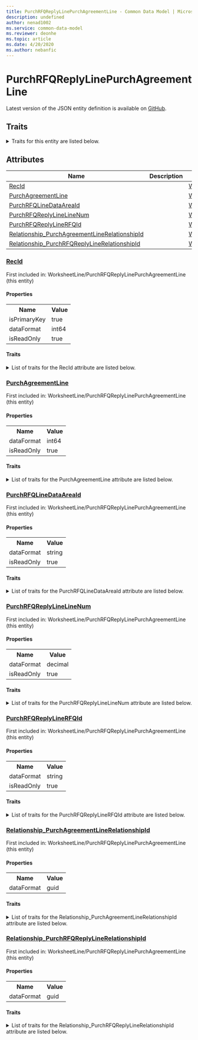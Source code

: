```yaml
---
title: PurchRFQReplyLinePurchAgreementLine - Common Data Model | Microsoft Docs
description: undefined
author: nenad1002
ms.service: common-data-model
ms.reviewer: deonhe
ms.topic: article
ms.date: 4/20/2020
ms.author: nebanfic
---
```


# PurchRFQReplyLinePurchAgreementLine

  
 Latest version of the JSON entity definition is available on <a href="https://github.com/Microsoft/CDM/tree/master/schemaDocuments/core/operationsCommon/Tables/SupplyChain/ProcurementAndSourcing/WorksheetLine/PurchRFQReplyLinePurchAgreementLine.cdm.json" target="_blank">GitHub</a>.  

## Traits

<details>
<summary>Traits for this entity are listed below.  
</summary>

**is.identifiedBy**  
  names a specifc identity attribute to use with an entity  <table><tr><th>Parameter</th><th>Value</th><th>Data type</th><th>Explanation</th></tr><tr><td>attribute</td><td>[PurchRFQReplyLinePurchAgreementLine/(resolvedAttributes)/RecId](#RecId)</td><td>attribute</td><td></td></tr></table>

**is.CDM.entityVersion**  
  <table><tr><th>Parameter</th><th>Value</th><th>Data type</th><th>Explanation</th></tr><tr><td>versionNumber</td><td>"1.0.0"</td><td>string</td><td>semantic version number of the entity</td></tr></table>

**is.application.releaseVersion**  
  <table><tr><th>Parameter</th><th>Value</th><th>Data type</th><th>Explanation</th></tr><tr><td>releaseVersion</td><td>"10.0.13.0"</td><td>string</td><td>semantic version number of the application introducing this entity</td></tr></table>

</details>

## Attributes

|Name|Description|First Included in Instance|
|---|---|---|
|[RecId](#RecId)||<a href="PurchRFQReplyLinePurchAgreementLine.md" target="_blank">WorksheetLine/PurchRFQReplyLinePurchAgreementLine</a>|
|[PurchAgreementLine](#PurchAgreementLine)||<a href="PurchRFQReplyLinePurchAgreementLine.md" target="_blank">WorksheetLine/PurchRFQReplyLinePurchAgreementLine</a>|
|[PurchRFQLineDataAreaId](#PurchRFQLineDataAreaId)||<a href="PurchRFQReplyLinePurchAgreementLine.md" target="_blank">WorksheetLine/PurchRFQReplyLinePurchAgreementLine</a>|
|[PurchRFQReplyLineLineNum](#PurchRFQReplyLineLineNum)||<a href="PurchRFQReplyLinePurchAgreementLine.md" target="_blank">WorksheetLine/PurchRFQReplyLinePurchAgreementLine</a>|
|[PurchRFQReplyLineRFQId](#PurchRFQReplyLineRFQId)||<a href="PurchRFQReplyLinePurchAgreementLine.md" target="_blank">WorksheetLine/PurchRFQReplyLinePurchAgreementLine</a>|
|[Relationship_PurchAgreementLineRelationshipId](#Relationship_PurchAgreementLineRelationshipId)||<a href="PurchRFQReplyLinePurchAgreementLine.md" target="_blank">WorksheetLine/PurchRFQReplyLinePurchAgreementLine</a>|
|[Relationship_PurchRFQReplyLineRelationshipId](#Relationship_PurchRFQReplyLineRelationshipId)||<a href="PurchRFQReplyLinePurchAgreementLine.md" target="_blank">WorksheetLine/PurchRFQReplyLinePurchAgreementLine</a>|

### <a href=#RecId name="RecId">RecId</a>

First included in: WorksheetLine/PurchRFQReplyLinePurchAgreementLine (this entity)  

#### Properties

<table><tr><th>Name</th><th>Value</th></tr><tr><td>isPrimaryKey</td><td>true</td></tr><tr><td>dataFormat</td><td>int64</td></tr><tr><td>isReadOnly</td><td>true</td></tr></table>

#### Traits

<details>
<summary>List of traits for the RecId attribute are listed below.</summary>

**is.dataFormat.integer**  
**is.dataFormat.big**  
**is.identifiedBy**  
names a specifc identity attribute to use with an entity  <table><tr><th>Parameter</th><th>Value</th><th>Data type</th><th>Explanation</th></tr><tr><td>attribute</td><td>[PurchRFQReplyLinePurchAgreementLine/(resolvedAttributes)/RecId](#RecId)</td><td>attribute</td><td></td></tr></table>

**is.readOnly**  
**is.dataFormat.integer**  
**is.dataFormat.big**  
</details>

### <a href=#PurchAgreementLine name="PurchAgreementLine">PurchAgreementLine</a>

First included in: WorksheetLine/PurchRFQReplyLinePurchAgreementLine (this entity)  

#### Properties

<table><tr><th>Name</th><th>Value</th></tr><tr><td>dataFormat</td><td>int64</td></tr><tr><td>isReadOnly</td><td>true</td></tr></table>

#### Traits

<details>
<summary>List of traits for the PurchAgreementLine attribute are listed below.</summary>

**is.dataFormat.integer**  
**is.dataFormat.big**  
**is.readOnly**  
**is.dataFormat.integer**  
**is.dataFormat.big**  
</details>

### <a href=#PurchRFQLineDataAreaId name="PurchRFQLineDataAreaId">PurchRFQLineDataAreaId</a>

First included in: WorksheetLine/PurchRFQReplyLinePurchAgreementLine (this entity)  

#### Properties

<table><tr><th>Name</th><th>Value</th></tr><tr><td>dataFormat</td><td>string</td></tr><tr><td>isReadOnly</td><td>true</td></tr></table>

#### Traits

<details>
<summary>List of traits for the PurchRFQLineDataAreaId attribute are listed below.</summary>

**is.dataFormat.character**  
**is.dataFormat.big**  
**is.dataFormat.array**  
**is.readOnly**  
**is.dataFormat.character**  
**is.dataFormat.array**  
</details>

### <a href=#PurchRFQReplyLineLineNum name="PurchRFQReplyLineLineNum">PurchRFQReplyLineLineNum</a>

First included in: WorksheetLine/PurchRFQReplyLinePurchAgreementLine (this entity)  

#### Properties

<table><tr><th>Name</th><th>Value</th></tr><tr><td>dataFormat</td><td>decimal</td></tr><tr><td>isReadOnly</td><td>true</td></tr></table>

#### Traits

<details>
<summary>List of traits for the PurchRFQReplyLineLineNum attribute are listed below.</summary>

**is.dataFormat.numeric.shaped**  
for setting the exact precision and scale of numeric values  

**is.readOnly**  
**is.dataFormat.numeric.shaped**  
for setting the exact precision and scale of numeric values  

</details>

### <a href=#PurchRFQReplyLineRFQId name="PurchRFQReplyLineRFQId">PurchRFQReplyLineRFQId</a>

First included in: WorksheetLine/PurchRFQReplyLinePurchAgreementLine (this entity)  

#### Properties

<table><tr><th>Name</th><th>Value</th></tr><tr><td>dataFormat</td><td>string</td></tr><tr><td>isReadOnly</td><td>true</td></tr></table>

#### Traits

<details>
<summary>List of traits for the PurchRFQReplyLineRFQId attribute are listed below.</summary>

**is.dataFormat.character**  
**is.dataFormat.big**  
**is.dataFormat.array**  
**is.readOnly**  
**is.dataFormat.character**  
**is.dataFormat.array**  
</details>

### <a href=#Relationship_PurchAgreementLineRelationshipId name="Relationship_PurchAgreementLineRelationshipId">Relationship_PurchAgreementLineRelationshipId</a>

First included in: WorksheetLine/PurchRFQReplyLinePurchAgreementLine (this entity)  

#### Properties

<table><tr><th>Name</th><th>Value</th></tr><tr><td>dataFormat</td><td>guid</td></tr></table>

#### Traits

<details>
<summary>List of traits for the Relationship_PurchAgreementLineRelationshipId attribute are listed below.</summary>

**is.dataFormat.character**  
**is.dataFormat.big**  
**is.dataFormat.array**  
**is.dataFormat.guid**  
**means.identity.entityId**  
**is.linkedEntity.identifier**  
Marks the attribute(s) that hold foreign key references to a linked (used as an attribute) entity. This attribute is added to the resolved entity to enumerate the referenced entities.  <table><tr><th>Parameter</th><th>Value</th><th>Data type</th><th>Explanation</th></tr><tr><td>entityReferences</td><td><table><tr><th>entityReference</th><th>attributeReference</th></tr><tr><td><a href="AgreementLine.md" target="_blank">/core/operationsCommon/Tables/SupplyChain/ProcurementAndSourcing/WorksheetLine/AgreementLine.cdm.json/AgreementLine</a></td><td><a href="AgreementLine.md#RecId" target="_blank">RecId</a></td></tr></table></td><td>entity</td><td>a reference to the constant entity holding the list of entity references</td></tr></table>

**is.dataFormat.guid**  
**is.dataFormat.character**  
**is.dataFormat.array**  
</details>

### <a href=#Relationship_PurchRFQReplyLineRelationshipId name="Relationship_PurchRFQReplyLineRelationshipId">Relationship_PurchRFQReplyLineRelationshipId</a>

First included in: WorksheetLine/PurchRFQReplyLinePurchAgreementLine (this entity)  

#### Properties

<table><tr><th>Name</th><th>Value</th></tr><tr><td>dataFormat</td><td>guid</td></tr></table>

#### Traits

<details>
<summary>List of traits for the Relationship_PurchRFQReplyLineRelationshipId attribute are listed below.</summary>

**is.dataFormat.character**  
**is.dataFormat.big**  
**is.dataFormat.array**  
**is.dataFormat.guid**  
**means.identity.entityId**  
**is.linkedEntity.identifier**  
Marks the attribute(s) that hold foreign key references to a linked (used as an attribute) entity. This attribute is added to the resolved entity to enumerate the referenced entities.  <table><tr><th>Parameter</th><th>Value</th><th>Data type</th><th>Explanation</th></tr><tr><td>entityReferences</td><td><table><tr><th>entityReference</th><th>attributeReference</th></tr><tr><td><a href="PurchRFQReplyLine.md" target="_blank">/core/operationsCommon/Tables/SupplyChain/ProcurementAndSourcing/WorksheetLine/PurchRFQReplyLine.cdm.json/PurchRFQReplyLine</a></td><td><a href="PurchRFQReplyLine.md#RecId" target="_blank">RecId</a></td></tr></table></td><td>entity</td><td>a reference to the constant entity holding the list of entity references</td></tr></table>

**is.dataFormat.guid**  
**is.dataFormat.character**  
**is.dataFormat.array**  
</details>
